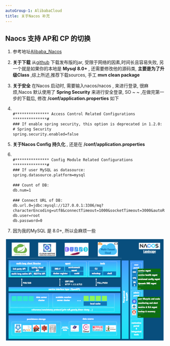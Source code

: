 ```yaml
---
autoGroup-1: AlibabaCloud
title: 关于Nacos 补充
---
```


## Naocs 支持 AP和 CP 的切换

1. 参考地址[Alibaba_Nacos](https://nacos.io/zh-cn/docs/what-is-nacos.html)

2. **关于下载** 从[github](https://github.com/alibaba/nacos) 下载发布版的jar, 受限于网络的因素,时间长且容易失败, 另一个就是如果你的本地是 **Mysql 8.0+** , 还需要修改他的源码类, **主要是为了升级Class** ,综上所述,推荐下载sources, 手工 **mvn clean package**

3. **关于安全** 在Nacos 启动时, 需要输入nacos/nacos , 来进行登录, 很麻烦,Nacos 默认使用了 **Spring Security** 来进行安全登录, SO ~ ~  ,在做完第一步的下载后, 修改 **/conf/application.properties**  如下

4. ```properties
   
   #*************** Access Control Related Configurations ***************#
   ### If enable spring security, this option is deprecated in 1.2.0:
   # Spring Security 
   spring.security.enabled=false
   
   ```

5. **关于Nacos Config 持久化** , 还是在  **/conf/application.properties**  

6. ```properties
   
   #*************** Config Module Related Configurations ***************#
   ### If user MySQL as datasource:
   spring.datasource.platform=mysql
   
   ### Count of DB:
   db.num=1
   
   ### Connect URL of DB:
   db.url.0=jdbc:mysql://127.0.0.1:3306/mq?characterEncoding=utf8&connectTimeout=1000&socketTimeout=3000&autoReconnect=true
   db.user=root
   db.password=0
   
   ```

7. 因为我的MySQL 是 8.0+, 所以会麻烦一些

![](./images/os.png)
